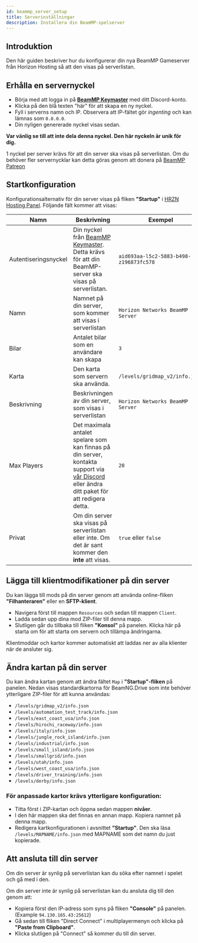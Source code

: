 ```yaml
---
id: beammp_server_setup
title: Serverinställningar
description: Installera din BeamMP-spelserver
---
```


## Introduktion
Den här guiden beskriver hur du konfigurerar din nya BeamMP Gameserver från Horizon Hosting så att den visas på serverlistan.

## Erhålla en servernyckel
* Börja med att logga in på **[BeamMP Keymaster](https://beammp.com/k/keys)** med ditt Discord-konto.
* Klicka på den blå texten "här" för att skapa en ny nyckel.
* Fyll i serverns namn och IP. Observera att IP-fältet gör *ingenting* och kan lämnas som `0.0.0.0`.
* Din nyligen genererade nyckel visas sedan.

**Var vänlig se till att inte dela denna nyckel. Den här nyckeln är unik för dig.**

1 nyckel per server krävs för att din server ska visas på serverlistan. Om du behöver fler servernycklar kan detta göras genom att donera på [BeamMP Patreon](https://patreon.com/BeamMP)

## Startkonfiguration
Konfigurationsalternativ för din server visas på fliken **"Startup"** i [HRZN Hosting Panel](https://hrzn.link/panel). Följande fält kommer att visas:

|Namn | Beskrivning | Exempel |
|-----|-------------|---------|
| Autentiseringsnyckel | Din nyckel från [BeamMP Keymaster](https://beammp.com/k/keys). Detta krävs för att din BeamMP-server ska visas på serverlistan. | `aid693aa-l5c2-5883-b498-z196873fc578` |
| Namn | Namnet på din server, som kommer att visas i serverlistan | `Horizon Networks BeamMP Server` |
| Bilar | Antalet bilar som en användare kan skapa | `3` |
| Karta | Den karta som servern ska använda. | `/levels/gridmap_v2/info.json`
| Beskrivning | Beskrivningen av din server, som visas i serverlistan | `Horizon Networks BeamMP Server` |
| Max Players | Det maximala antalet spelare som kan finnas på din server, kontakta support via [vår Discord](https://hrzn.link/discord) eller ändra ditt paket för att redigera detta. | `20` |
| Privat | Om din server ska visas på serverlistan eller inte. Om det är sant kommer den **inte** att visas. | `true` eller `false` |

## Lägga till klientmodifikationer på din server
Du kan lägga till mods på din server genom att använda online-fliken **"Filhanteraren"** eller en **SFTP-klient**.  
* Navigera först till mappen `Resources` och sedan till mappen `Client`.
* Ladda sedan upp dina mod ZIP-filer till denna mapp.
* Slutligen går du tillbaka till fliken **"Konsol"** på panelen. Klicka här på starta om för att starta om servern och tillämpa ändringarna.

Klientmoddar och kartor kommer automatiskt att laddas ner av alla klienter när de ansluter sig.

## Ändra kartan på din server
Du kan ändra kartan genom att ändra fältet `Map` i **"Startup"-fliken** på panelen. Nedan visas standardkartorna för BeamNG.Drive som inte behöver ytterligare ZIP-filer för att kunna användas:
* `/levels/gridmap_v2/info.json`
* `/levels/automation_test_track/info.json`
* `/levels/east_coast_usa/info.json`
* `/levels/hirochi_raceway/info.json`
* `/levels/italy/info.json`
* `/levels/jungle_rock_island/info.json`
* `/levels/industrial/info.json`
* `/levels/small_island/info.json`
* `/levels/smallgrid/info.json`
* `/levels/utah/info.json`
* `/levels/west_coast_usa/info.json`
* `/levels/driver_training/info.json`
* `/levels/derby/info.json`

### För anpassade kartor krävs ytterligare konfiguration:
* Titta först i ZIP-kartan och öppna sedan mappen **nivåer**.
* I den här mappen ska det finnas en annan mapp. Kopiera namnet på denna mapp.
* Redigera kartkonfigurationen i avsnittet **"Startup"**. Den ska läsa `/levels/MAPNAME/info.json` med MAPNAME som det namn du just kopierade.

## Att ansluta till din server

Om din server är synlig på serverlistan kan du söka efter namnet i spelet och gå med i den.

Om din server inte är synlig på serverlistan kan du ansluta dig till den genom att:
* Kopiera först den IP-adress som syns på fliken **"Console"** på panelen. (Example `94.130.165.43:25612`)
* Gå sedan till fliken "Direct Connect" i multiplayermenyn och klicka på **"Paste from Clipboard"**.
* Klicka slutligen på "Connect" så kommer du till din server.